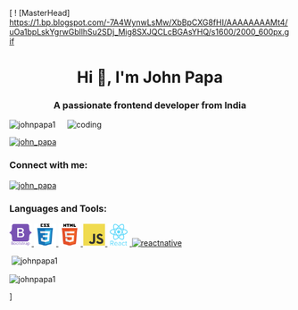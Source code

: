    [ ! [MasterHead] https://1.bp.blogspot.com/-7A4WynwLsMw/XbBpCXG8fHI/AAAAAAAAMt4/uOa1bpLskYgrwGbllhSu2SDj_Mig8SXJQCLcBGAsYHQ/s1600/2000_600px.gif

<h1 align="center">Hi 👋, I'm John Papa</h1>
<h3 align="center">A passionate frontend developer from India</h3>
<img  align="right"  alt ="coding"  width ="400"  src="https://image.shutterstock.com/image-vector/young-woman-writes-code-on-260nw-1731157933.jpg">
<p align="left"> <img src="https://komarev.com/ghpvc/?username=johnpapa1&label=Profile%20views&color=0e75b6&style=flat" alt="johnpapa1" /> </p>

<p align="left"> <a href="https://twitter.com/john_papa" target="blank"><img src="https://img.shields.io/twitter/follow/john_papa?logo=twitter&style=for-the-badge" alt="john_papa" /></a> </p>



<h3 align="left">Connect with me:</h3>
<p align="left">
<a href="https://twitter.com/john_papa" target="blank"><img align="center" src="https://raw.githubusercontent.com/rahuldkjain/github-profile-readme-generator/master/src/images/icons/Social/twitter.svg" alt="john_papa" height="30" width="40" /></a>
</p>

<h3 align="left">Languages and Tools:</h3>
<p align="left"> <a href="https://getbootstrap.com" target="_blank" rel="noreferrer"> <img src="https://raw.githubusercontent.com/devicons/devicon/master/icons/bootstrap/bootstrap-plain-wordmark.svg" alt="bootstrap" width="40" height="40"/> </a> <a href="https://www.w3schools.com/css/" target="_blank" rel="noreferrer"> <img src="https://raw.githubusercontent.com/devicons/devicon/master/icons/css3/css3-original-wordmark.svg" alt="css3" width="40" height="40"/> </a> <a href="https://www.w3.org/html/" target="_blank" rel="noreferrer"> <img src="https://raw.githubusercontent.com/devicons/devicon/master/icons/html5/html5-original-wordmark.svg" alt="html5" width="40" height="40"/> </a> <a href="https://developer.mozilla.org/en-US/docs/Web/JavaScript" target="_blank" rel="noreferrer"> <img src="https://raw.githubusercontent.com/devicons/devicon/master/icons/javascript/javascript-original.svg" alt="javascript" width="40" height="40"/> </a> <a href="https://reactjs.org/" target="_blank" rel="noreferrer"> <img src="https://raw.githubusercontent.com/devicons/devicon/master/icons/react/react-original-wordmark.svg" alt="react" width="40" height="40"/> </a> <a href="https://reactnative.dev/" target="_blank" rel="noreferrer"> <img src="https://reactnative.dev/img/header_logo.svg" alt="reactnative" width="40" height="40"/> </a> </p>

<p>&nbsp;<img align="center" src="https://github-readme-stats.vercel.app/api?username=johnpapa1&show_icons=true&locale=en" alt="johnpapa1" /></p>

<p><img align="center" src="https://github-readme-streak-stats.herokuapp.com/?user=johnpapa1&" alt="johnpapa1" /></p>

]

